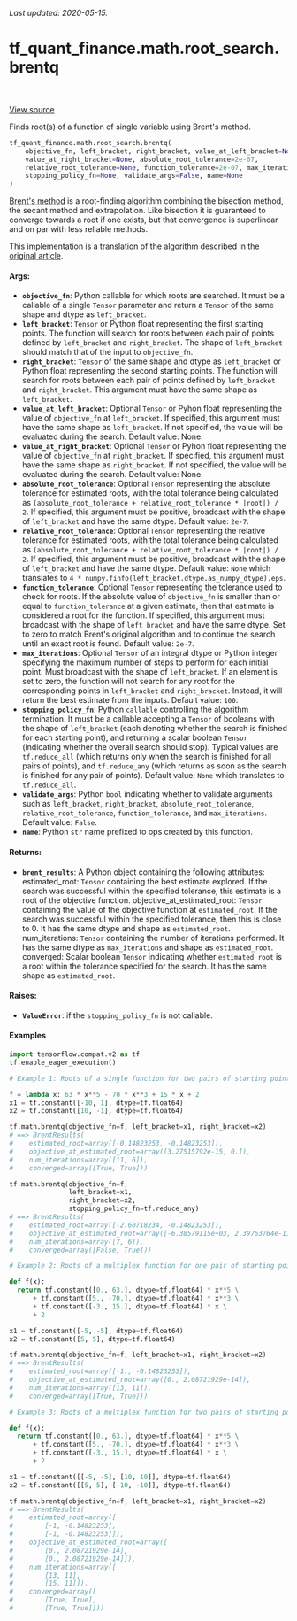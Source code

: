 <!--
This file is generated by a tool. Do not edit directly.
For open-source contributions the docs will be updated automatically.
-->

*Last updated: 2020-05-15.*

<div itemscope itemtype="http://developers.google.com/ReferenceObject">
<meta itemprop="name" content="tf_quant_finance.math.root_search.brentq" />
<meta itemprop="path" content="Stable" />
</div>

# tf_quant_finance.math.root_search.brentq

<!-- Insert buttons and diff -->

<table class="tfo-notebook-buttons tfo-api" align="left">
</table>

<a target="_blank" href="https://github.com/google/tf-quant-finance/blob/master/tf_quant_finance/math/root_search.py">View source</a>



Finds root(s) of a function of single variable using Brent's method.

```python
tf_quant_finance.math.root_search.brentq(
    objective_fn, left_bracket, right_bracket, value_at_left_bracket=None,
    value_at_right_bracket=None, absolute_root_tolerance=2e-07,
    relative_root_tolerance=None, function_tolerance=2e-07, max_iterations=100,
    stopping_policy_fn=None, validate_args=False, name=None
)
```



<!-- Placeholder for "Used in" -->

[Brent's method](https://en.wikipedia.org/wiki/Brent%27s_method) is a
root-finding algorithm combining the bisection method, the secant method and
extrapolation. Like bisection it is guaranteed to converge towards a root if
one exists, but that convergence is superlinear and on par with less reliable
methods.

This implementation is a translation of the algorithm described in the
[original article](https://academic.oup.com/comjnl/article/14/4/422/325237).

#### Args:


* <b>`objective_fn`</b>: Python callable for which roots are searched. It must be a
  callable of a single `Tensor` parameter and return a `Tensor` of the same
  shape and dtype as `left_bracket`.
* <b>`left_bracket`</b>: `Tensor` or Python float representing the first starting
  points. The function will search for roots between each pair of points
  defined by `left_bracket` and `right_bracket`. The shape of `left_bracket`
  should match that of the input to `objective_fn`.
* <b>`right_bracket`</b>: `Tensor` of the same shape and dtype as `left_bracket` or
  Python float representing the second starting points. The function will
  search for roots between each pair of points defined by `left_bracket` and
  `right_bracket`. This argument must have the same shape as `left_bracket`.
* <b>`value_at_left_bracket`</b>: Optional `Tensor` or Pyhon float representing the
  value of `objective_fn` at `left_bracket`. If specified, this argument
  must have the same shape as `left_bracket`. If not specified, the value
  will be evaluated during the search.
  Default value: None.
* <b>`value_at_right_bracket`</b>: Optional `Tensor` or Pyhon float representing the
  value of `objective_fn` at `right_bracket`. If specified, this argument
  must have the same shape as `right_bracket`. If not specified, the value
  will be evaluated during the search.
  Default value: None.
* <b>`absolute_root_tolerance`</b>: Optional `Tensor` representing the absolute
  tolerance for estimated roots, with the total tolerance being calculated
  as `(absolute_root_tolerance + relative_root_tolerance * |root|) / 2`. If
  specified, this argument must be positive, broadcast with the shape of
  `left_bracket` and have the same dtype.
  Default value: `2e-7`.
* <b>`relative_root_tolerance`</b>: Optional `Tensor` representing the relative
  tolerance for estimated roots, with the total tolerance being calculated
  as `(absolute_root_tolerance + relative_root_tolerance * |root|) / 2`. If
  specified, this argument must be positive, broadcast with the shape of
  `left_bracket` and have the same dtype.
  Default value: `None` which translates to `4 *
    numpy.finfo(left_bracket.dtype.as_numpy_dtype).eps`.
* <b>`function_tolerance`</b>: Optional `Tensor` representing the tolerance used to
  check for roots. If the absolute value of `objective_fn` is smaller than
  or equal to `function_tolerance` at a given estimate, then that estimate
  is considered a root for the function. If specified, this argument must
  broadcast with the shape of `left_bracket` and have the same dtype. Set to
  zero to match Brent's original algorithm and to continue the search until
  an exact root is found.
  Default value: `2e-7`.
* <b>`max_iterations`</b>: Optional `Tensor` of an integral dtype or Python integer
  specifying the maximum number of steps to perform for each initial point.
  Must broadcast with the shape of `left_bracket`. If an element is set to
  zero, the function will not search for any root for the corresponding
  points in `left_bracket` and `right_bracket`. Instead, it will return the
  best estimate from the inputs.
  Default value: `100`.
* <b>`stopping_policy_fn`</b>: Python `callable` controlling the algorithm termination.
  It must be a callable accepting a `Tensor` of booleans with the shape of
  `left_bracket` (each denoting whether the search is finished for each
  starting point), and returning a scalar boolean `Tensor` (indicating
  whether the overall search should stop). Typical values are
  `tf.reduce_all` (which returns only when the search is finished for all
  pairs of points), and `tf.reduce_any` (which returns as soon as the search
  is finished for any pair of points).
  Default value: `None` which translates to `tf.reduce_all`.
* <b>`validate_args`</b>: Python `bool` indicating whether to validate arguments such
  as `left_bracket`, `right_bracket`, `absolute_root_tolerance`,
  `relative_root_tolerance`, `function_tolerance`, and `max_iterations`.
  Default value: `False`.
* <b>`name`</b>: Python `str` name prefixed to ops created by this function.


#### Returns:


* <b>`brent_results`</b>: A Python object containing the following attributes:
  estimated_root: `Tensor` containing the best estimate explored. If the
    search was successful within the specified tolerance, this estimate is
    a root of the objective function.
  objective_at_estimated_root: `Tensor` containing the value of the
    objective function at `estimated_root`. If the search was successful
    within the specified tolerance, then this is close to 0. It has the
    same dtype and shape as `estimated_root`.
  num_iterations: `Tensor` containing the number of iterations performed.
    It has the same dtype as `max_iterations` and shape as `estimated_root`.
  converged: Scalar boolean `Tensor` indicating whether `estimated_root` is
    a root within the tolerance specified for the search. It has the same
    shape as `estimated_root`.


#### Raises:


* <b>`ValueError`</b>: if the `stopping_policy_fn` is not callable.

#### Examples

```python
import tensorflow.compat.v2 as tf
tf.enable_eager_execution()

# Example 1: Roots of a single function for two pairs of starting points.

f = lambda x: 63 * x**5 - 70 * x**3 + 15 * x + 2
x1 = tf.constant([-10, 1], dtype=tf.float64)
x2 = tf.constant([10, -1], dtype=tf.float64)

tf.math.brentq(objective_fn=f, left_bracket=x1, right_bracket=x2)
# ==> BrentResults(
#    estimated_root=array([-0.14823253, -0.14823253]),
#    objective_at_estimated_root=array([3.27515792e-15, 0.]),
#    num_iterations=array([11, 6]),
#    converged=array([True, True]))

tf.math.brentq(objective_fn=f,
               left_bracket=x1,
               right_bracket=x2,
               stopping_policy_fn=tf.reduce_any)
# ==> BrentResults(
#    estimated_root=array([-2.60718234, -0.14823253]),
#    objective_at_estimated_root=array([-6.38579115e+03, 2.39763764e-11]),
#    num_iterations=array([7, 6]),
#    converged=array([False, True]))

# Example 2: Roots of a multiplex function for one pair of starting points.

def f(x):
  return tf.constant([0., 63.], dtype=tf.float64) * x**5 \
      + tf.constant([5., -70.], dtype=tf.float64) * x**3 \
      + tf.constant([-3., 15.], dtype=tf.float64) * x \
      + 2

x1 = tf.constant([-5, -5], dtype=tf.float64)
x2 = tf.constant([5, 5], dtype=tf.float64)

tf.math.brentq(objective_fn=f, left_bracket=x1, right_bracket=x2)
# ==> BrentResults(
#    estimated_root=array([-1., -0.14823253]),
#    objective_at_estimated_root=array([0., 2.08721929e-14]),
#    num_iterations=array([13, 11]),
#    converged=array([True, True]))

# Example 3: Roots of a multiplex function for two pairs of starting points.

def f(x):
  return tf.constant([0., 63.], dtype=tf.float64) * x**5 \
      + tf.constant([5., -70.], dtype=tf.float64) * x**3 \
      + tf.constant([-3., 15.], dtype=tf.float64) * x \
      + 2

x1 = tf.constant([[-5, -5], [10, 10]], dtype=tf.float64)
x2 = tf.constant([[5, 5], [-10, -10]], dtype=tf.float64)

tf.math.brentq(objective_fn=f, left_bracket=x1, right_bracket=x2)
# ==> BrentResults(
#    estimated_root=array([
#        [-1, -0.14823253],
#        [-1, -0.14823253]]),
#    objective_at_estimated_root=array([
#        [0., 2.08721929e-14],
#        [0., 2.08721929e-14]]),
#    num_iterations=array([
#        [13, 11],
#        [15, 11]]),
#    converged=array([
#        [True, True],
#        [True, True]]))
```